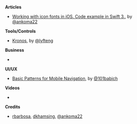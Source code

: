 **Articles**

* [Working with icon fonts in iOS. Code example in Swift 3.](https://medium.com/@ankoma22/working-with-icon-fonts-in-ios-code-example-in-swift-3-561d47ae9d40#.wj69o5und), by [@ankoma22](https://twitter.com/ankoma22)

**Tools/Controls**

* [Kronos](https://github.com/lyft/Kronos), by [@lyfteng](https://twitter.com/lyfteng)

**Business**

* 

**UI/UX**

* [Basic Patterns for Mobile Navigation](http://babich.biz/basic-patterns-for-mobile-navigation/), by [@101babich](https://twitter.com/101babich)

**Videos**

* 

**Credits**

* [rbarbosa](https://github.com/rbarbosa), [dkhamsing](https://github.com/dkhamsing), [@ankoma22](https://twitter.com/ankoma22)
